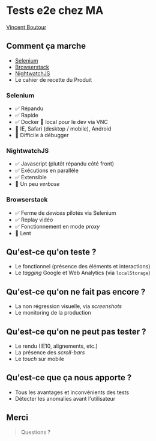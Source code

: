# Tests e2e chez MA

[Vincent Boutour](https://vibioh.fr)


## Comment ça marche

* [Selenium](http://docs.seleniumhq.org)
* [Browserstack](https://browserstack.com)
* [NightwatchJS](http://nightwatchjs.org)
* Le cahier de recette du Produit


### Selenium

* ✅ Répandu
* ✅ Rapide
* ✅ Docker 🐳 local pour le dev via VNC
* 🔴 IE, Safari (desktop / mobile), Android
* 🔴 Difficile à débugger


### NightwatchJS

* ✅ Javascript (plutôt répandu côté front)
* ✅ Exécutions en parallèle
* ✅ Extensible
* 🔴 Un peu *verbose*


### Browserstack

* ✅ Ferme de *devices* pilotés via Selenium
* ✅ Replay vidéo
* ✅ Fonctionnement en mode *proxy*
* 🔴 Lent


## Qu'est-ce qu'on teste ?

* Le fonctionnel (présence des éléments et interactions)
* Le *tagging* Google et Web Analytics (via `localStorage`)


## Qu'est-ce qu'on ne fait pas encore ?

* La non régression visuelle, via *screenshots*
* Le monitoring de la production


## Qu'est-ce qu'on ne peut pas tester ?

* Le rendu (IE10, alignements, etc.)
* La présence des *scroll-bars*
* Le *touch* sur mobile


## Qu'est-ce que ça nous apporte ?

* Tous les avantages et inconvénients des tests
* Détecter les anomalies avant l'utilisateur


## Merci

> Questions ?
